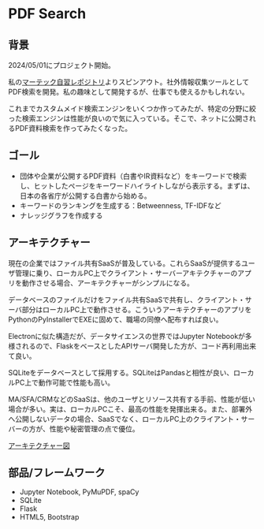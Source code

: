 # PDF Search

## 背景

2024/05/01にプロジェクト開始。

私の[マーテック自習レポジトリ](https://github.com/araobp/Learning-MarTech)よりスピンアウト。社外情報収集ツールとしてPDF検索を開発。私の趣味として開発するが、仕事でも使えるかもしれない。

これまでカスタムメイド検索エンジンをいくつか作ってみたが、特定の分野に絞った検索エンジンは性能が良いので気に入っている。そこで、ネットに公開されるPDF資料検索を作ってみたくなった。

## ゴール

- 団体や企業が公開するPDF資料（白書やIR資料など）をキーワードで検索し、ヒットしたページをキーワードハイライトしながら表示する。まずは、日本の各省庁が公開する白書から始める。
- キーワードのランキングを生成する：Betweenness, TF-IDFなど
- ナレッジグラフを作成する

## アーキテクチャー

現在の企業ではファイル共有SaaSが普及している。これらSaaSが提供するユーザ管理に乗り、ローカルPC上でクライアント・サーバーアキテクチャーのアプリを動作させる場合、アーキテクチャーがシンプルになる。

データベースのファイルだけをファイル共有SaaSで共有し、クライアント・サーバ部分はローカルPC上で動作させる。こういうアーキテクチャーのアプリをPythonのPyInstallerでEXEに固めて、職場の同僚へ配布すれば良い。

Electronに似た構造だが、データサイエンスの世界ではJupyter Notebookが多様されるので、FlaskをベースとしたAPIサーバ開発した方が、コード再利用出来て良い。

SQLiteをデータベースとして採用する。SQLiteはPandasと相性が良い、ローカルPC上で動作可能で性能も高い。

MA/SFA/CRMなどのSaaSは、他のユーザとリソース共有する手前、性能が低い場合が多い。実は、ローカルPCこそ、最高の性能を発揮出来る。また、部署外へ公開しないデータの場合、SaaSでなく、ローカルPC上のクライアント・サーバーの方が、性能や秘密管理の点で優位。


[アーキテクチャー図](https://docs.google.com/presentation/d/e/2PACX-1vSTcAQs16wdLKj2Ndpa6pm0MrJLDI1DcmLM6ZNvANhVn1qFPvWvD1FXRj9WBLG1m1_55C8bX7csbp_f/pub?start=false&loop=false&delayms=3000)

## 部品/フレームワーク

- Jupyter Notebook, PyMuPDF, spaCy
- SQLite
- Flask
- HTML5, Bootstrap
